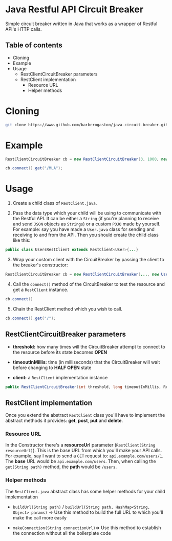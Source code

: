 # Java Restful API Circuit Breaker

Simple circuit breaker written in Java that works as a wrapper of Restful API's HTTP calls.

## Table of contents

- Cloning
- Example
- Usage
  - RestClientCircuitBreaker parameters
  - RestClient implementation
    - Resource URL
    - Helper methods

# Cloning

```bash
git clone https://www.github.com/barberogaston/java-circuit-breaker.git
```

# Example

```java
RestClientCircuitBreaker cb = new RestClientCircuitBreaker(3, 1000, new SitesRestClient("https://api.mercadolibre.com/sites"));

cb.connect().get("/MLA");
```

# Usage

1. Create a child class of `RestClient.java`.

2. Pass the data type which your child will be using to communicate with the Restful API. It can be either a `String` (if you're planning to receive and send `JSON` objects as `Strings`) or a custom `POJO` made by yourself. For example: say you have made a `User.java` class for sending and receiving to and from the API. Then you should create the child class like this:

```java
public class UsersRestClient extends RestClient<User>{...}
```

3. Wrap your custom client with the CircuitBreaker by passing the client to the breaker's constructor:

```java
RestClientCircuitBreaker cb = new RestClientCircuitBreaker(..., new UsersRestClient(...));
```

4. Call the `connect()` method of the CircuitBreaker to test the resource and get a `RestClient` instance.

```java
cb.connect()
```
   
5. Chain the RestClient method which you wish to call.

```java
cb.connect().get("/");
```

## RestClientCircuitBreaker parameters

* **threshold:** how many times will the CircuitBreaker attempt to connect to the resource before its state becomes **OPEN**

* **timeoutInMillis:** time (in milliseconds) that the CircuitBreaker will wait before changing to **HALF OPEN** state

* **client:** a `RestClient` implementation instance

```java
public RestClientCircuitBreaker(int threshold, long timeoutInMillis, RestClient client){...}
```

## RestClient implementation

Once you extend the abstract `RestClient` class you'll have to implement the abstract methods it provides: **get**, **post**, **put** and **delete**.

### Resource URL
In the Constructor there's a **resourceUrl** parameter (`RestClient(String resourceUrl)`). This is the base URL from which you'll make your API calls. For example, say I want to send a `GET` request to: `api.example.com/users/1`. The **base** URL would be `api.example.com/users`. Then, when calling the `get(String path)` method, the **path** would be `/users`.

### Helper methods
The `RestClient.java` abstract class has some helper methods for your child implementation

* `buildUrl(String path)` / `buildUrl(String path, HashMap<String, Object> params)` => Use this method to build the full URL to which you'll make the call more easily

* `makeConnection(String connectionUrl)`=> Use this method to establish the connection without all the boilerplate code
